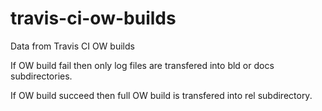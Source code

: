 # travis-ci-ow-builds
Data from Travis CI OW builds

If OW build fail then only log files are transfered into bld or docs subdirectories.

If OW build succeed then full OW build is transfered into rel subdirectory.
